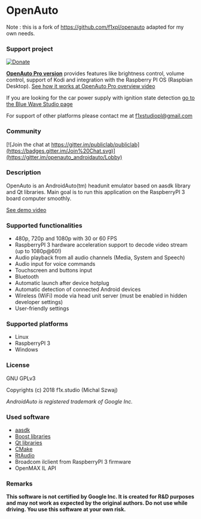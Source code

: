 
# OpenAuto

Note : this is a fork of https://github.com/f1xpl/openauto adapted for my own needs.

### Support project
[![Donate](https://img.shields.io/badge/Donate-PayPal-green.svg)](https://www.paypal.com/cgi-bin/webscr?cmd=_s-xclick&hosted_button_id=R4HXE5ESDR4U4)

[**OpenAuto Pro version**](https://bluewavestudio.io/index.php/bluewave-shop/openauto-pro-detail) provides features like brightness control, volume control, support of Kodi and integration with the Raspberry PI OS (Raspbian Desktop). [See how it works at OpenAuto Pro overview video](https://www.youtube.com/watch?v=9sTOMI1qTiA)

If you are looking for the car power supply with ignition state detection [go to the Blue Wave Studio page](https://bluewavestudio.io/index.php/bluewave-shop)

For support of other platforms please contact me at f1xstudiopl@gmail.com

### Community
[![Join the chat at https://gitter.im/publiclab/publiclab](https://badges.gitter.im/Join%20Chat.svg)](https://gitter.im/openauto_androidauto/Lobby)

### Description
OpenAuto is an AndroidAuto(tm) headunit emulator based on aasdk library and Qt libraries. Main goal is to run this application on the RaspberryPI 3 board computer smoothly.

[See demo video](https://www.youtube.com/watch?v=k9tKRqIkQs8)

### Supported functionalities
 - 480p, 720p and 1080p with 30 or 60 FPS
 - RaspberryPI 3 hardware acceleration support to decode video stream (up to 1080p@60!)
 - Audio playback from all audio channels (Media, System and Speech)
 - Audio input for voice commands
 - Touchscreen and buttons input
 - Bluetooth
 - Automatic launch after device hotplug
 - Automatic detection of connected Android devices
 - Wireless (WiFi) mode via head unit server (must be enabled in hidden developer settings)
 - User-friendly settings

### Supported platforms

 - Linux
 - RaspberryPI 3
 - Windows

### License
GNU GPLv3

Copyrights (c) 2018 f1x.studio (Michal Szwaj)

*AndroidAuto is registered trademark of Google Inc.*

### Used software
 - [aasdk](https://github.com/f1xpl/aasdk)
 - [Boost libraries](http://www.boost.org/)
 - [Qt libraries](https://www.qt.io/)
 - [CMake](https://cmake.org/)
 - [RtAudio](https://www.music.mcgill.ca/~gary/rtaudio/playback.html)
 - Broadcom ilclient from RaspberryPI 3 firmware
 - OpenMAX IL API

### Remarks
**This software is not certified by Google Inc. It is created for R&D purposes and may not work as expected by the original authors. Do not use while driving. You use this software at your own risk.**
